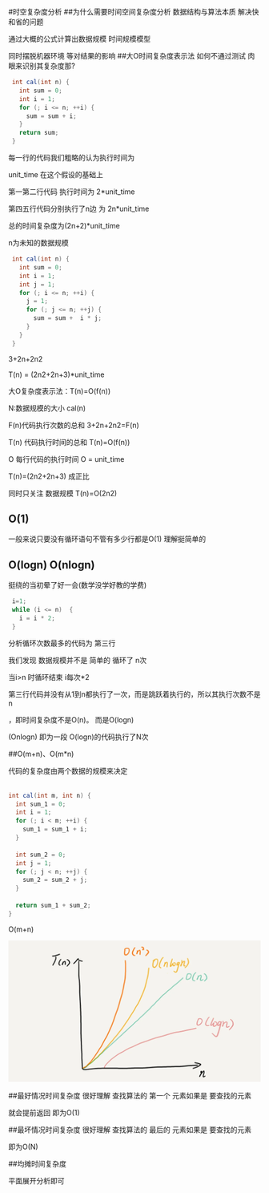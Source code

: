 #时空复杂度分析 
##为什么需要时间空间复杂度分析
   数据结构与算法本质 解决快和省的问题

   通过大概的公式计算出数据规模 时间规模模型

   同时摆脱机器环境 等对结果的影响
##大O时间复杂度表示法
如何不通过测试 肉眼来识别其复杂度那?
```java
 int cal(int n) {
   int sum = 0;
   int i = 1;
   for (; i <= n; ++i) {
     sum = sum + i;
   }
   return sum;
 }
```
每一行的代码我们粗略的认为执行时间为

unit_time
在这个假设的基础上

第一第二行代码 执行时间为 2*unit_time

第四五行代码分别执行了n边 为 2n*unit_time

总的时间复杂度为(2n+2)*unit_time

n为未知的数据规模

```java
 int cal(int n) {
   int sum = 0;
   int i = 1;
   int j = 1;
   for (; i <= n; ++i) {
     j = 1;
     for (; j <= n; ++j) {
       sum = sum +  i * j;
     }
   }
 }
```
3+2n+2n2

T(n) = (2n2+2n+3)*unit_time

大O复杂度表示法：T(n)=O(f(n)) 

N:数据规模的大小  cal(n) 

F(n)代码执行次数的总和 3+2n+2n2=F(n)

T(n) 代码执行时间的总和 T(n)=O(f(n)) 

O 每行代码的执行时间 O = unit_time

T(n)=(2n2+2n+3) 成正比

同时只关注 数据规模 T(n)=O(2n2)

## O(1)

一般来说只要没有循环语句不管有多少行都是O(1)
理解挺简单的

## O(logn) O(nlogn)
挺绕的当初晕了好一会(数学没学好教的学费)

```java
 i=1;
 while (i <= n)  {
   i = i * 2;
 }
```
分析循环次数最多的代码为 第三行

我们发现 数据规模并不是 简单的 循环了 n次

当i>n 时循环结束 i每次*2 

第三行代码并没有从1到n都执行了一次，而是跳跃着执行的，所以其执行次数不是n

，即时间复杂度不是O(n)。 而是O(logn)

(Onlogn) 即为一段 O(logn)的代码执行了N次

##O(m+n)、O(m*n)

代码的复杂度由两个数据的规模来决定

```java

int cal(int m, int n) {
  int sum_1 = 0;
  int i = 1;
  for (; i < m; ++i) {
    sum_1 = sum_1 + i;
  }

  int sum_2 = 0;
  int j = 1;
  for (; j < n; ++j) {
    sum_2 = sum_2 + j;
  }

  return sum_1 + sum_2;
}
```
O(m+n)

![img.png](img.png)

##最好情况时间复杂度
很好理解 查找算法的 第一个 元素如果是 要查找的元素

就会提前返回 即为O(1)

##最坏情况时间复杂度
很好理解 查找算法的 最后的 元素如果是 要查找的元素

即为O(N)

##均摊时间复杂度

平面展开分析即可 